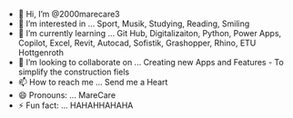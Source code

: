 - 👋 Hi, I’m @2000marecare3
- 👀 I’m interested in ...  Sport, Musik, Studying, Reading, Smiling
- 🌱 I’m currently learning ...  Git Hub, Digitalizaiton, Python, Power Apps, Copilot, Excel, Revit, Autocad, Sofistik, Grashopper, Rhino, ETU Hottgenroth
- 💞️ I’m looking to collaborate on ... Creating new Apps and Features - To simplify the construction fiels
- 📫 How to reach me ... Send me a Heart
- 😄 Pronouns: ... MareCare
- ⚡ Fun fact: ... HAHAHHAHAHA

<!---
2000marecare3/2000marecare3 is a ✨ special ✨ repository because its `README.md` (this file) appears on your GitHub profile.
You can click the Preview link to take a look at your changes.
--->
